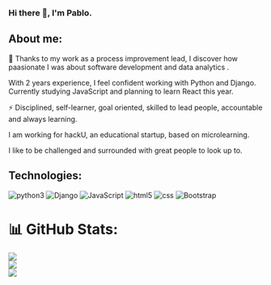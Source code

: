 ### Hi there 👋, I'm Pablo.

## About me:

 🔭 Thanks to my work as a process improvement lead, I discover how paasionate I was about software development and data analytics .

With 2 years experience, I feel confident working with Python and Django. Currently studying JavaScript and planning to learn React this year.

⚡ Disciplined, self-learner, goal oriented, skilled to lead people, accountable and always learning.

I am working for hackU, an educational startup, based on microlearning.

I like to be challenged and surrounded with great people to look up to.

## Technologies:

![python3](https://user-images.githubusercontent.com/81442833/191164332-7605d5c7-27c2-4ee3-bbba-bc8e7789025c.svg)
![Django](https://img.shields.io/badge/django-%23092E20.svg?style=for-the-badge&logo=django&logoColor=white)
![JavaScript](https://img.shields.io/badge/javascript-%23323330.svg?style=for-the-badge&logo=javascript&logoColor=%23F7DF1E)
![html5](https://user-images.githubusercontent.com/81442833/191164359-6d37be6d-7c34-4878-b895-38af681a5164.svg)
![css](https://user-images.githubusercontent.com/81442833/191164376-a5aa6827-6016-4f6f-8eb1-fdf2fcf968eb.svg)
![Bootstrap](https://img.shields.io/badge/bootstrap-%23563D7C.svg?style=for-the-badge&logo=bootstrap&logoColor=white)


# 📊 GitHub Stats:
![](https://github-readme-stats.vercel.app/api?username=pablocalderon9408&theme=tokyonight&hide_border=false&include_all_commits=false&count_private=false)<br/>
![](https://github-readme-streak-stats.herokuapp.com/?user=pablocalderon9408&theme=tokyonight&hide_border=false)<br/>
![](https://github-readme-stats.vercel.app/api/top-langs/?username=pablocalderon9408&theme=tokyonight&hide_border=false&include_all_commits=false&count_private=false&layout=compact)
